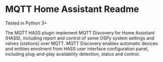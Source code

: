 MQTT Home Assistant Readme
====

Tested in Python 3+


The MQTT HASS plugin implement MQTT Discovery for Home Assistant (HASS), including report and control of some OSPy system settings and valves (stations) over MQTT. MQTT Discovery enables automatic devices and entities enrolment from HASS user interface configuration panel, including plug-and-play availability detection, status and control.
